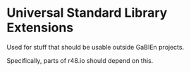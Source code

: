 # Universal Standard Library Extensions

Used for stuff that should be usable outside GaBIEn projects.

Specifically, parts of r48.io should depend on this.

